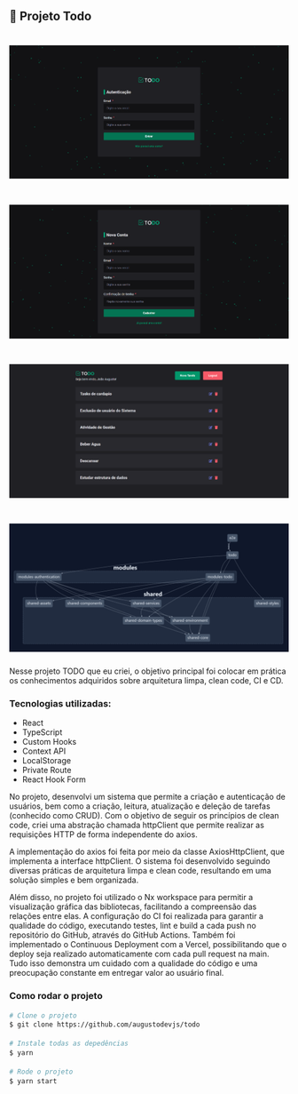 ## :rocket: Projeto Todo

<h1  align="center"><img src="./libs/shared/assets/src/login.png"></h1>
<h1 align="center"><img src="./libs/shared/assets/src/register.png"></h1>
<h1 align="center"><img src="./libs/shared/assets/src/todo.png"></h1>
<h1 align="center"><img src="./libs/shared/assets/src/graph-nx-workspace-todo.png"></h1>

Nesse projeto TODO que eu criei, o objetivo principal foi colocar em prática os conhecimentos adquiridos sobre arquitetura limpa, clean code, CI e CD.

### Tecnologias utilizadas:

- React
- TypeScript
- Custom Hooks
- Context API
- LocalStorage
- Private Route
- React Hook Form

No projeto, desenvolvi um sistema que permite a criação e autenticação de usuários, bem como a criação, leitura, atualização e deleção de tarefas (conhecido como CRUD). Com o objetivo de seguir os princípios de clean code, criei uma abstração chamada httpClient que permite realizar as requisições HTTP de forma independente do axios.

A implementação do axios foi feita por meio da classe AxiosHttpClient, que implementa a interface httpClient. O sistema foi desenvolvido seguindo diversas práticas de arquitetura limpa e clean code, resultando em uma solução simples e bem organizada.

Além disso, no projeto foi utilizado o Nx workspace para permitir a visualização gráfica das bibliotecas, facilitando a compreensão das relações entre elas. A configuração do CI foi realizada para garantir a qualidade do código, executando testes, lint e build a cada push no repositório do GitHub, através do GitHub Actions. Também foi implementado o Continuous Deployment com a Vercel, possibilitando que o deploy seja realizado automaticamente com cada pull request na main. Tudo isso demonstra um cuidado com a qualidade do código e uma preocupação constante em entregar valor ao usuário final.

### Como rodar o projeto

```bash
# Clone o projeto
$ git clone https://github.com/augustodevjs/todo

# Instale todas as depedências
$ yarn

# Rode o projeto
$ yarn start

```

